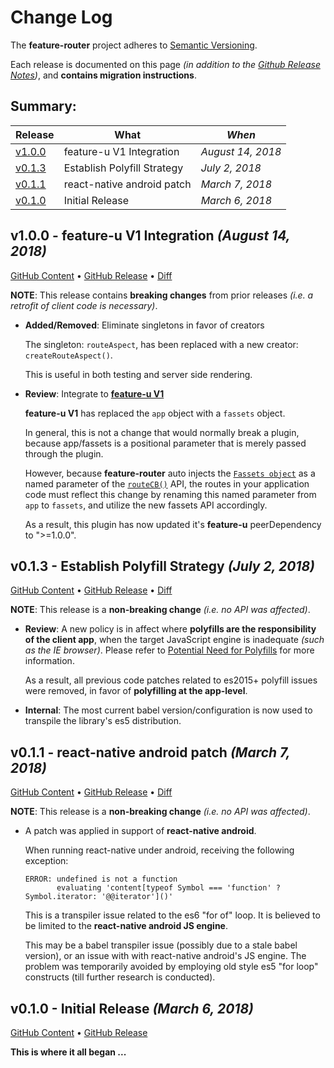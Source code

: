 # Change Log

The **feature-router** project adheres to [Semantic
Versioning](http://semver.org/).

Each release is documented on this page *(in addition to the [Github
Release Notes](https://github.com/KevinAst/feature-router/releases))*,
and **contains migration instructions**.

## Summary:

Release  | What                                            | *When*
---------|-------------------------------------------------|------------------
[v1.0.0] | feature-u V1 Integration                        | *August 14, 2018*
[v0.1.3] | Establish Polyfill Strategy                     | *July 2, 2018*
[v0.1.1] | react-native android patch                      | *March 7, 2018*
[v0.1.0] | Initial Release                                 | *March 6, 2018*

[v1.0.0]: #v100---feature-u-v1-integration-august-14-2018
[v0.1.3]: #v013---establish-polyfill-strategy-july-2-2018
[v0.1.1]: #v011---react-native-android-patch-march-7-2018
[v0.1.0]: #v010---initial-release-march-6-2018



<!-- UNRELEASED **************************************************************************

TEMPLATE: 
## vn.n.n - DESC *(DATE ?, 2018)*

[GitHub Content](https://github.com/KevinAst/feature-router/tree/vn.n.n)
&bull;
[GitHub Release](https://github.com/KevinAst/feature-router/releases/tag/vn.n.n)
&bull;
[Diff](see below)

RUNNING CONTENT (pop out as needed) ... 

- adorn bullets with following bolded prefix
  **Added**:      ... for new features
  **Changed**:    ... for changes in existing functionality
  **Deprecated**: ... for soon-to-be removed features
  **Removed**:    ... for now removed features
  **Fixed**:      ... for any bug fixes
  **Enhanced**:   ... for enhancements
  **Security**:   ... in case of vulnerabilities
  **Docs**:       ... changes in documentation
  **Review**:     ... requires review
  **Internal**:   ... internal change NOT affecting user/client


UNRELEASED ******************************************************************************** -->


<!-- *** RELEASE *************************************************************** -->

## v1.0.0 - feature-u V1 Integration *(August 14, 2018)*

[GitHub Content](https://github.com/KevinAst/feature-router/tree/v1.0.0)
&bull;
[GitHub Release](https://github.com/KevinAst/feature-router/releases/tag/v1.0.0)
&bull;
[Diff](https://github.com/KevinAst/feature-router/compare/v0.1.3...v1.0.0)

**NOTE**: This release contains **breaking changes** from prior
releases _(i.e. a retrofit of client code is necessary)_.

- **Added/Removed**: Eliminate singletons in favor of creators

  The singleton: `routeAspect`, has been replaced with a new creator:
  `createRouteAspect()`.

  This is useful in both testing and server side rendering.

- **Review**: Integrate to [**feature-u V1**](https://feature-u.js.org/cur/history.html#v1_0_0)

  **feature-u V1** has replaced the `app` object with a `fassets`
  object.

  In general, this is not a change that would normally break a plugin,
  because app/fassets is a positional parameter that is merely passed
  through the plugin.

  However, because **feature-router** auto injects the [`Fassets
  object`] as a named parameter of the [`routeCB()`] API, the routes
  in your application code must reflect this change by renaming this
  named parameter from `app` to `fassets`, and utilize the new fassets
  API accordingly.

  As a result, this plugin has now updated it's **feature-u**
  peerDependency to ">=1.0.0".


<!-- *** RELEASE *************************************************************** -->

## v0.1.3 - Establish Polyfill Strategy *(July 2, 2018)*

[GitHub Content](https://github.com/KevinAst/feature-router/tree/v0.1.3)
&bull;
[GitHub Release](https://github.com/KevinAst/feature-router/releases/tag/v0.1.3)
&bull;
[Diff](https://github.com/KevinAst/feature-router/compare/v0.1.1...v0.1.3)

**NOTE**: This release is a **non-breaking change** _(i.e. no API was affected)_.

- **Review**: A new policy is in affect where **polyfills are the
  responsibility of the client app**, when the target JavaScript
  engine is inadequate _(such as the IE browser)_.  Please refer to
  [Potential Need for
  Polyfills](./README.md#potential-need-for-polyfills) for more
  information.

  As a result, all previous code patches related to es2015+ polyfill
  issues were removed, in favor of **polyfilling at the app-level**.

- **Internal**: The most current babel version/configuration is now
  used to transpile the library's es5 distribution.




<!-- *** RELEASE *************************************************************** -->

## v0.1.1 - react-native android patch *(March 7, 2018)*

[GitHub Content](https://github.com/KevinAst/feature-router/tree/v0.1.1)
&bull;
[GitHub Release](https://github.com/KevinAst/feature-router/releases/tag/v0.1.1)
&bull;
[Diff](https://github.com/KevinAst/feature-router/compare/v0.1.0...v0.1.1)

**NOTE**: This release is a **non-breaking change** _(i.e. no API was affected)_.

- A patch was applied in support of **react-native android**.

  When running react-native under android, receiving the following
  exception:

  ```
  ERROR: undefined is not a function
         evaluating 'content[typeof Symbol === 'function' ? Symbol.iterator: '@@iterator']()'
  ```

  This is a transpiler issue related to the es6 "for of" loop.  It is
  believed to be limited to the **react-native android JS engine**.

  This may be a babel transpiler issue (possibly due to a stale babel
  version), or an issue with with react-native android's JS engine.
  The problem was temporarily avoided by employing old style es5 "for
  loop" constructs (till further research is conducted).







<!-- *** RELEASE *************************************************************** -->

## v0.1.0 - Initial Release *(March 6, 2018)*
[GitHub Content](https://github.com/KevinAst/feature-router/tree/v0.1.0)
&bull;
[GitHub Release](https://github.com/KevinAst/feature-router/releases/tag/v0.1.0)

**This is where it all began ...**




<!--- *** REFERENCE LINKS *** ---> 

[`Fassets object`]:            https://feature-u.js.org/cur/api.html#Fassets
[Cross Feature Communication]: https://feature-u.js.org/cur/crossCommunication.html
[`routeCB()`]:                 README.md#routecb
